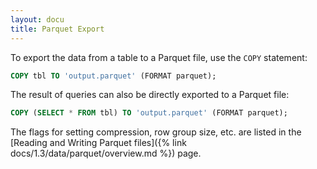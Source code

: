 ```yaml
---
layout: docu
title: Parquet Export
---
```


To export the data from a table to a Parquet file, use the `COPY` statement:

```sql
COPY tbl TO 'output.parquet' (FORMAT parquet);
```

The result of queries can also be directly exported to a Parquet file:

```sql
COPY (SELECT * FROM tbl) TO 'output.parquet' (FORMAT parquet);
```

The flags for setting compression, row group size, etc. are listed in the [Reading and Writing Parquet files]({% link docs/1.3/data/parquet/overview.md %}) page.
